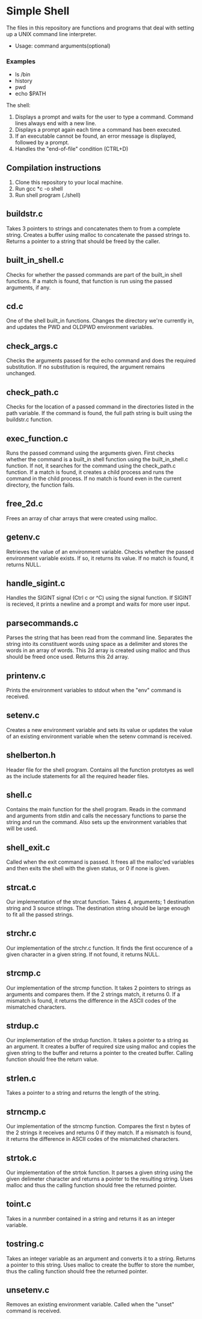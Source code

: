 # Simple Shell

The files in this repository are functions and programs that deal with
setting up a UNIX command line interpreter.

  - Usage: command arguments(optional)

### Examples

  - ls /bin
  - history
  - pwd
  - echo $PATH

The shell:
1. Displays a prompt and waits for the user to type a command. Command lines
   always end with a new line.
2. Displays a prompt again each time a command has been executed.
3. If an executable cannot be found, an error message is displayed, followed
   by a prompt.
4. Handles the "end-of-file" condition (CTRL+D)

## Compilation instructions

1. Clone this repository to your local machine.
2. Run gcc *c -o shell
3. Run shell program (./shell)

## buildstr.c

Takes 3 pointers to strings and concatenates them to from a complete string.
Creates a buffer using malloc to concatenate the passed strings to.
Returns a pointer to a string that should be freed by the caller.

## built_in_shell.c

Checks for whether the passed commands are part of the built_in shell functions.
If a match is found, that function is run using the passed arguments, if any.

## cd.c

One of the shell built_in functions. Changes the directory we're currently in,
and updates the PWD and OLDPWD environment variables.

## check_args.c

Checks the arguments passed for the echo command and does the
required substitution. If no substitution is required, the argument remains
unchanged.

## check_path.c

Checks for the location of a passed command in the directories listed in the
path variable. If the command is found, the full path string is built using the
buildstr.c function.

## exec_function.c

Runs the passed command using the arguments given. First checks whether the
command is a built_in shell function using the built_in_shell.c function.
If not, it searches for the command using the check_path.c function. If a match
is found, it creates a child process and runs the command in the child process.
If no match is found even in the current directory, the function fails.

## free_2d.c

Frees an array of char arrays that were created using malloc.

## getenv.c

Retrieves the value of an environment variable. Checks whether the passed
environment variable exists. If so, it returns its value. If no match is found,
it returns NULL.

## handle_sigint.c

Handles the SIGINT signal (Ctrl c or ^C) using the signal function.
If SIGINT is recieved, it prints a newline and a prompt and waits for more
user input.

## parsecommands.c

Parses the string that has been read from the command line. Separates the string
into its constituent words using space as a delimiter and stores the words in
an array of words. This 2d array is created using malloc and thus should be
freed once used. Returns this 2d array.

## printenv.c

Prints the environment variables to stdout when the "env" command is received.

## setenv.c

Creates a new environment variable and sets its value or updates the value of an
existing environment variable when the setenv command is received.

## shelberton.h

Header file for the shell program. Contains all the function prototyes as well
as the include statements for all the required header files.

## shell.c

Contains the main function for the shell program. Reads in the command and
arguments from stdin and calls the necessary functions to parse the string and
run the command. Also sets up the environment variables that will be used.

## shell_exit.c

Called when the exit command is passed. It frees all the malloc'ed variables and
then exits the shell with the given status, or 0 if none is given.

## strcat.c

Our implementation of the strcat function. Takes 4, arguments; 1 destination
string and 3 source strings. The destination string should be large enough to
fit all the passed strings.

## strchr.c

Our implementation of the strchr.c function. It finds the first occurence of a
given character in a given string. If not found, it returns NULL.

## strcmp.c

Our implementation of the strcmp function. It takes 2 pointers to strings as
arguments and compares them. If the 2 strings match, it returns 0.
If a mismatch is found, it returns the difference in the ASCII codes of the
mismatched characters.

## strdup.c

Our implementation of the strdup function. It takes a pointer to a string as an
argument. It creates a buffer of required size using malloc and copies the
given string to the buffer and returns a pointer to the created buffer.
Calling function should free the return value.

## strlen.c

Takes a pointer to a string and returns the length of the string.

## strncmp.c

Our implementation of the strncmp function. Compares the first n bytes of the
2 strings it receives and returns 0 if they match. If a mismatch is found, it
returns the difference in ASCII codes of the mismatched characters.

## strtok.c

Our implementation of the strtok function. It parses a given string using the
given delimeter character and returns a pointer to the resulting string.
Uses malloc and thus the calling function should free the returned pointer.

## toint.c

Takes in a nunmber contained in a string and returns it as an integer variable.

## tostring.c

Takes an integer variable as an argument and converts it to a string. Returns a
pointer to this string. Uses malloc to create the buffer to store the number,
thus the calling function should free the returned pointer.

## unsetenv.c

Removes an existing environment variable. Called when the "unset" command
is received.

